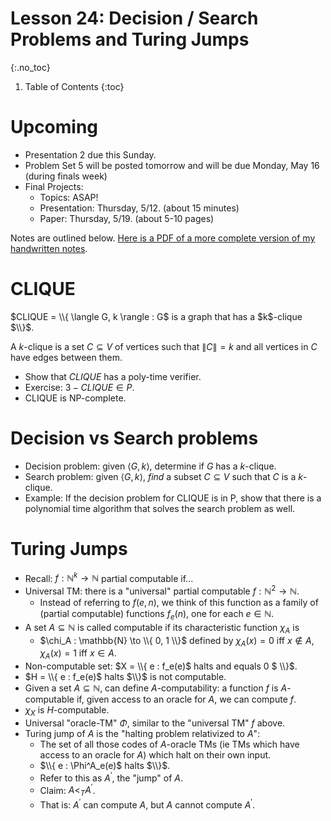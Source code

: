 # Lesson 24: Decision / Search Problems and Turing Jumps
{:.no_toc}

1. Table of Contents
{:toc}

# Upcoming

* Presentation 2 due this Sunday.
* Problem Set 5 will be posted tomorrow and will be due Monday, May 16 (during finals week)
* Final Projects:
  * Topics: ASAP!
  * Presentation: Thursday, 5/12. (about 15 minutes)
  * Paper: Thursday, 5/19. (about 5-10 pages)

Notes are outlined below. [Here is a PDF of a more complete version of my handwritten notes](lesson24.pdf).

# CLIQUE

$CLIQUE = \\{ \langle G, k \rangle : G$ is a graph that has a $k$-clique $\\}$.

A $k$-clique is a set $C \subseteq V$ of vertices such that $\|C\| = k$ and all vertices in $C$ have edges between them.

* Show that $CLIQUE$ has a poly-time verifier.
* Exercise: $3-CLIQUE \in P$.
* CLIQUE is NP-complete.

# Decision vs Search problems

* Decision problem: given $\langle G, k \rangle$, determine if $G$ has a $k$-clique.
* Search problem: given $\langle G, k \rangle$, *find* a subset $C \subseteq V$ such that $C$ is a $k$-clique.
* Example: If the decision problem for CLIQUE is in P, show that there is a polynomial time algorithm that solves the search problem as well.

# Turing Jumps

* Recall: $f : \mathbb{N}^k \to \mathbb{N}$ partial computable if...
* Universal TM: there is a "universal" partial computable $f : \mathbb{N}^2 \to \mathbb{N}$.
  * Instead of referring to $f(e, n)$, we think of this function as a family of (partial computable) functions $f_e(n)$, one for each $e \in \mathbb{N}$.
* A set $A \subseteq \mathbb{N}$ is called computable if its characteristic function $\chi_A$ is
  * $\chi_A : \mathbb{N} \to \\{ 0, 1 \\}$ defined by $\chi_A(x) = 0$ iff $x \not \in A$, $\chi_A(x) = 1$ iff $x \in A$.
* Non-computable set: $X = \\{ e : f_e(e)$ halts and equals 0 $ \\}$.
* $H = \\{ e : f_e(e)$ halts $\\}$ is not computable.
* Given a set $A \subseteq \mathbb{N}$, can define $A$-computability: a function $f$ is $A$-computable if, given access to an oracle for $A$, we can compute $f$.
* $\chi_X$ is $H$-computable.
* Universal "oracle-TM" $\Phi$, similar to the "universal TM" $f$ above.
* Turing jump of $A$ is the "halting problem relativized to $A$":
  * The set of all those codes of $A$-oracle TMs (ie TMs which have access to an oracle for $A$) which halt on their own input.
  * $\\{ e : \Phi^A_e(e)$ halts $\\}$.
  * Refer to this as $A^\prime$, the "jump" of $A$.
  * Claim: $A <_T A^\prime$.
  * That is: $A^\prime$ can compute $A$, but $A$ cannot compute $A^\prime$.
